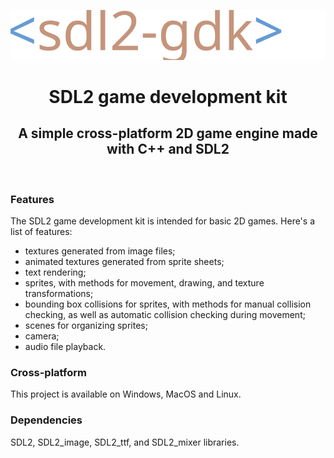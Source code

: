 <p align="center">
    <img src="logo.svg"/>
</p>

<h1 align="center">SDL2 game development kit</h1>
<h2 align="center"> A simple cross-platform 2D game engine made with C++ and SDL2</h2>
<br>
<h3>Features</h3>
The SDL2 game development kit is intended for basic 2D games. Here's a list of features:
<ul>
  <li>textures generated from image files;</li>
  <li>animated textures generated from sprite sheets;</li>
  <li>text rendering;</li>
  <li>sprites, with methods for movement, drawing, and texture transformations;</li>
  <li>bounding box collisions for sprites, with methods for manual collision checking, as well as automatic collision checking during movement;</li>
  <li>scenes for organizing sprites;</li>
  <li>camera;</li>
  <li>audio file playback.</li>
</ul>

<h3>Cross-platform</h3>
This project is available on Windows, MacOS and Linux.

<h3>Dependencies</h3>
SDL2, SDL2_image, SDL2_ttf, and SDL2_mixer libraries.
